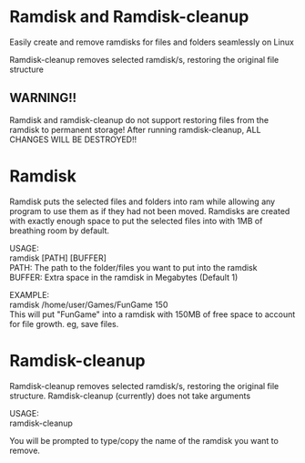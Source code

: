 # Ramdisk and Ramdisk-cleanup
Easily create and remove ramdisks for files and folders seamlessly on Linux

Ramdisk-cleanup removes selected ramdisk/s, restoring the original file structure

## WARNING!!
Ramdisk and ramdisk-cleanup do not support restoring files from the ramdisk to permanent storage! After running ramdisk-cleanup, ALL CHANGES WILL BE DESTROYED!!

# Ramdisk

Ramdisk puts the selected files and folders into ram while allowing any program to use them as if they had not been moved.
Ramdisks are created with exactly enough space to put the selected files into with 1MB of breathing room by default.

USAGE: \
ramdisk [PATH] [BUFFER] \
PATH: The path to the folder/files you want to put into the ramdisk \
BUFFER: Extra space in the ramdisk in Megabytes (Default 1)

EXAMPLE: \
ramdisk /home/user/Games/FunGame 150 \
This will put "FunGame" into a ramdisk with 150MB of free space to account for file growth. eg, save files.


# Ramdisk-cleanup

Ramdisk-cleanup removes selected ramdisk/s, restoring the original file structure.
Ramdisk-cleanup (currently) does not take arguments

USAGE: \
ramdisk-cleanup

You will be prompted to type/copy the name of the ramdisk you want to remove.

